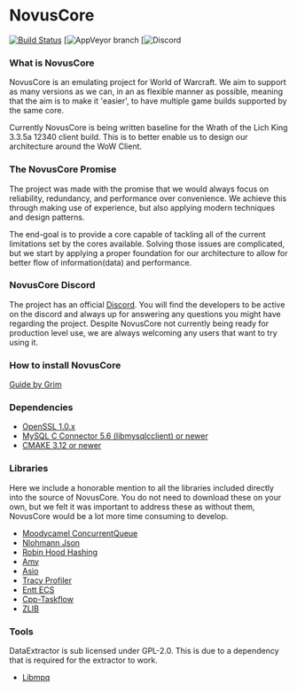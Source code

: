 # NovusCore
[![Build Status](https://travis-ci.org/novuscore/NovusCore.svg?branch=master)](https://travis-ci.org/novuscore/NovusCore)
[![AppVeyor branch](https://img.shields.io/appveyor/ci/NixAJ/novuscore/master?logo=Appveyor)
[![Discord](https://img.shields.io/discord/554123112384299010?label=Discord&logo=Discord)


### What is NovusCore

NovusCore is an emulating project for World of Warcraft. We aim to support as many versions as we can, in an as flexible manner as possible, meaning that the aim is to make it 'easier', to have multiple game builds supported by the same core.

Currently NovusCore is being written baseline for the Wrath of the Lich King 3.3.5a 12340 client build. This is to better enable us to design our architecture around the WoW Client. 


### The NovusCore Promise

The project was made with the promise that we would always focus on reliability, redundancy, and performance over convenience. We achieve this through making use of experience, but also applying modern techniques and design patterns.

The end-goal is to provide a core capable of tackling all of the current limitations set by the cores available. Solving those issues are complicated, but we start by applying a proper foundation for our architecture to allow for better flow of information(data) and performance.


### NovusCore Discord

The project has an official [Discord](https://discord.gg/gz6FMZa).
You will find the developers to be active on the discord and always up for answering any questions you might have regarding the project. Despite NovusCore not currently being ready for production level use, we are always welcoming any users that want to try using it.


### How to install NovusCore
[Guide by Grim](https://github.com/novuscore/NovusCore/blob/master/Installing.md)


### Dependencies
* [OpenSSL 1.0.x](https://www.openssl.org/source/)
* [MySQL C Connector 5.6 (libmysqlcclient) or newer](https://dev.mysql.com/downloads/connector/c/)
* [CMAKE 3.12 or newer](https://cmake.org/download/)


### Libraries
Here we include a honorable mention to all the libraries included directly into the source of NovusCore. You do not need to download these on your own, but we felt it was important to address these as without them, NovusCore would be a lot more time consuming to develop.
* [Moodycamel ConcurrentQueue](https://github.com/cameron314/concurrentqueue)
* [Nlohmann Json](https://github.com/nlohmann/json)
* [Robin Hood Hashing](https://github.com/martinus/robin-hood-hashing)
* [Amy](https://github.com/liancheng/amy)
* [Asio](http://sourceforge.net/projects/asio/files/asio/1.12.1%20%28Stable%29/)
* [Tracy Profiler](https://bitbucket.org/wolfpld/tracy/src/master)
* [Entt ECS](https://github.com/skypjack/entt/)
* [Cpp-Taskflow](https://github.com/cpp-taskflow/cpp-taskflow)
* [ZLIB](https://github.com/madler/zlib)

### Tools
DataExtractor is sub licensed under GPL-2.0. This is due to a dependency that is required for the extractor to work.
* [Libmpq](https://github.com/ge0rg/libmpq)
